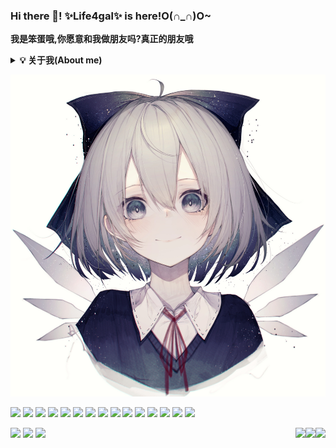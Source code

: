 ### Hi there 👋! ✨Life4gal✨ is here!O(∩_∩)O~
<b>我是笨蛋哦,你愿意和我做朋友吗?真正的朋友哦</b>

<b><details><summary>💡 关于我(About me)</summary></b>
  这是一只没有梦想的咸鱼,期待着有一天海浪能带着他翻身.
  轻度自闭,不喜欢说话(尤其是对不感兴趣的人和事情),重度人格分裂(?)
  
#### 你又在写bug了?
  写代码很菜,尤其是写C++,又菜又不让别人说.
  喜欢玩二进制和逆向(其实早期是因为打游戏太菜学的汇编,不想浪费了)
  
  🙏 大佬带带我
  🙏 大佬带带我
  🙏 大佬带带我
</details>

![pic](./80278148_p0_master1200.jpg)

<img src="https://forthebadge.com/images/badges/ages-18.svg"/> <img src="https://forthebadge.com/images/badges/built-by-developers.svg"/> <img src="https://forthebadge.com/images/badges/ctrl-c-ctrl-v.svg"/> <img src="https://forthebadge.com/images/badges/fixed-bugs.svg"/> <img src="https://forthebadge.com/images/badges/fo-real.svg"/>
<img src="https://forthebadge.com/images/badges/for-you.svg"/> <img src="https://forthebadge.com/images/badges/its-not-a-lie-if-you-believe-it.svg"/> <img src="https://forthebadge.com/images/badges/powered-by-black-magic.svg"/> <img src="https://forthebadge.com/images/badges/made-with-c-plus-plus.svg"/> <img src="https://forthebadge.com/images/badges/made-with-markdown.svg"/> <img src="https://forthebadge.com/images/badges/made-with-python.svg"/>
<img src="https://forthebadge.com/images/badges/makes-people-smile.svg"/> <img src="https://forthebadge.com/images/badges/not-a-bug-a-feature.svg"/> <img src="https://forthebadge.com/images/badges/works-on-my-machine.svg"/> <img src="https://forthebadge.com/images/badges/you-didnt-ask-for-this.svg"/>

<img align="right" src="https://github-readme-stats.life4gal.vercel.app/api/top-langs/?username=Life4gal&hide=html&show_icons=true&theme=synthwave"/>
<img align="right" src="https://github-readme-stats.life4gal.vercel.app/api?username=Life4gal&show_icons=true&theme=synthwave"/>
<img align="right" src="https://github-readme-stats.life4gal.vercel.app/api/wakatime?username=Life4gal&show_icons=true&theme=synthwave"/>

<img src="https://wakatime.com/share/@Life4gal/ac7abe28-ca49-466f-b6f6-d3eb6b20755c.svg"/>
<img src="https://wakatime.com/share/@Life4gal/c8651fd7-4bd9-447f-97c7-1b8d9bf19cf9.svg"/>
<img src="https://wakatime.com/share/@Life4gal/28c1e1b2-e430-4014-9429-4371501f7451.svg"/>
